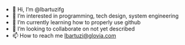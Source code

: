 - 👋 Hi, I’m @lbartuzifg
- 👀 I’m interested in programming, tech design, system engineering
- 🌱 I’m currently learning how to properly use github
- 💞️ I’m looking to collaborate on not yet described
- 📫 How to reach me lbartuzi@glovia.com

<!---
lbartuzifg/lbartuzifg is a ✨ special ✨ repository because its `README.md` (this file) appears on your GitHub profile.
You can click the Preview link to take a look at your changes.
--->
